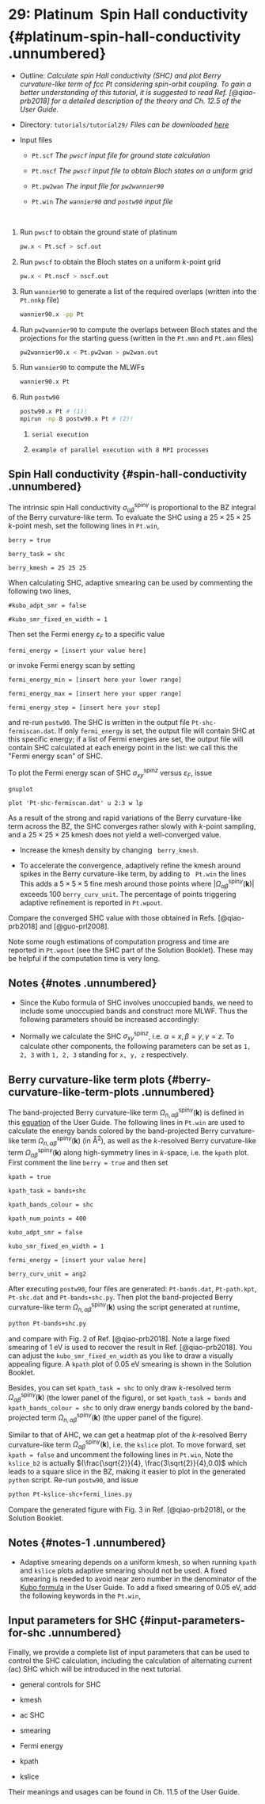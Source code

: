 # 29: Platinum &#151; Spin Hall conductivity {#platinum-spin-hall-conductivity .unnumbered}

-   Outline: *Calculate spin Hall conductivity (SHC) and plot Berry
    curvature-like term of fcc Pt considering spin-orbit coupling. To
    gain a better understanding of this tutorial, it is suggested to read
    Ref. [@qiao-prb2018] for a detailed description of the theory and
    Ch. 12.5 of the User Guide.*

-   Directory: `tutorials/tutorial29/` *Files can be downloaded [here](https://github.com/wannier-developers/wannier90/tutorials/tutorial29)*

-   Input files

    -    `Pt.scf` *The `pwscf` input file for ground state
        calculation*

    -    `Pt.nscf` *The `pwscf` input file to obtain Bloch
        states on a uniform grid*

    -    `Pt.pw2wan` *The input file for `pw2wannier90`*

    -    `Pt.win` *The `wannier90` and `postw90` input file*

&nbsp;

1.  Run `pwscf` to obtain the ground state of platinum
    
    ```bash title="Terminal"
    pw.x < Pt.scf > scf.out
    ```

2.  Run `pwscf` to obtain the Bloch states on a uniform
    $k$-point grid
 
    ```bash title="Terminal"
    pw.x < Pt.nscf > nscf.out
    ```

3.  Run `wannier90` to generate a list of the required overlaps (written
    into the `Pt.nnkp` file)
    
    ```bash title="Terminal"
    wannier90.x -pp Pt
    ```

4.  Run `pw2wannier90` to compute the overlaps between Bloch states and
    the projections for the starting guess (written in the `Pt.mmn` and
    `Pt.amn` files)

    ```bash title="Terminal"
    pw2wannier90.x < Pt.pw2wan > pw2wan.out
    ```

5.  Run `wannier90` to compute the MLWFs

    ```bash title="Terminal"
    wannier90.x Pt
    ```

6.  Run `postw90`

    ```bash title="Terminal"
    postw90.x Pt # (1)! 
    mpirun -np 8 postw90.x Pt # (2)! 
    ```

    1.     serial execution
    2.     example of parallel execution with 8 MPI processes

## Spin Hall conductivity {#spin-hall-conductivity .unnumbered}

The intrinsic spin Hall conductivity
$\sigma_{\alpha\beta}^{\text{spin}\gamma}$ is proportional to the BZ
integral of the Berry curvature-like term. To evaluate the SHC using a
$25\times
25\times 25$ $k$-point mesh, set the following lines in `Pt.win`,

```vi title="Input file"
berry = true

berry_task = shc

berry_kmesh = 25 25 25
```

When calculating SHC, adaptive smearing can be used by commenting the
following two lines,

```vi title="Input file"
#kubo_adpt_smr = false

#kubo_smr_fixed_en_width = 1
```

Then set the Fermi energy $\varepsilon_F$ to a specific value

```vi title="Input file"
fermi_energy = [insert your value here]
```

or invoke Fermi energy scan by setting

```vi title="Input file"
fermi_energy_min = [insert here your lower range]

fermi_energy_max = [insert here your upper range]

fermi_energy_step = [insert here your step]
```

and re-run `postw90`. The SHC is written in the output file
`Pt-shc-fermiscan.dat`. If only `fermi_energy` is set, the output file
will contain SHC at this specific energy; if a list of Fermi energies
are set, the output file will contain SHC calculated at each energy
point in the list: we call this the "Fermi energy scan" of SHC.

To plot the Fermi energy scan of SHC $\sigma_{xy}^{\text{spin}z}$ versus
$\varepsilon_F$, issue

```bash title="Terminal"
gnuplot
```

```gnuplot title="Gnuplot shell"
plot 'Pt-shc-fermiscan.dat' u 2:3 w lp
```

As a result of the strong and rapid variations of the Berry
curvature-like term across the BZ, the SHC converges rather slowly with
$k$-point sampling, and a $25\times 25\times 25$ kmesh does not yield a
well-converged value.

-   Increase the kmesh density by changing ` berry_kmesh`.

-   To accelerate the convergence, adaptively refine the kmesh around
    spikes in the Berry curvature-like term, by adding to ` Pt.win` the
    lines This adds a $5\times 5\times 5$ fine mesh around those points
    where
    $\vert{\Omega_{\alpha\beta}^{\text{spin}\gamma}}({\bm k})\vert$
    exceeds 100 `berry_curv_unit`. The percentage of points triggering
    adaptive refinement is reported in `Pt.wpout`.

Compare the converged SHC value with those obtained in
Refs. [@qiao-prb2018] and [@guo-prl2008].

Note some rough estimations of computation progress and time are
reported in `Pt.wpout` (see the SHC part of the Solution Booklet). These
may be helpful if the computation time is very long.

## Notes {#notes .unnumbered}

-   Since the Kubo formula of SHC involves unoccupied bands, we need to
    include some unoccupied bands and construct more MLWF. Thus the
    following parameters should be increased accordingly:

-   Normally we calculate the SHC $\sigma_{xy}^{\text{spin}z}$, i.e.
    $\alpha = x, \beta = y, \gamma = z$. To calculate other components,
    the following parameters can be set as `1, 2, 3` with `1, 2, 3`
    standing for `x, y, z` respectively.

## Berry curvature-like term plots {#berry-curvature-like-term-plots .unnumbered}

The band-projected Berry curvature-like term
$\Omega_{n,\alpha\beta}^{\text{spin} \gamma}({\bm k})$ is defined in
this [equation](../user_guide/postw90/berry.md#mjx-eqn:eq:kubo_shc) of the User Guide. 
The following lines in `Pt.win` are used
to calculate the energy bands colored by the band-projected Berry
curvature-like term
$\Omega_{n,\alpha\beta}^{\text{spin} \gamma}({\bm k})$ (in Å$^2$), as
well as the $k$-resolved Berry curvature-like term
$\Omega_{\alpha\beta}^{\text{spin} \gamma}({\bm k})$ along high-symmetry
lines in $k$-space, i.e. the `kpath` plot. First comment the line
`berry = true` and then set

```vi title="Input file"
kpath = true

kpath_task = bands+shc

kpath_bands_colour = shc

kpath_num_points = 400

kubo_adpt_smr = false

kubo_smr_fixed_en_width = 1

fermi_energy = [insert your value here]

berry_curv_unit = ang2
```

After executing `postw90`, four files are generated: `Pt-bands.dat`,
`Pt-path.kpt`, `Pt-shc.dat` and `Pt-bands+shc.py`. Then plot the
band-projected Berry curvature-like term
$\Omega_{n,\alpha\beta}^{\text{spin}\gamma}({\bm k})$ using the script
generated at runtime,

```bash title="Terminal"
python Pt-bands+shc.py
```

and compare with Fig. 2 of Ref. [@qiao-prb2018]. Note a large fixed
smearing of 1 eV is used to recover the result in Ref. [@qiao-prb2018].
You can adjust the `kubo_smr_fixed_en_width` as you like to draw a
visually appealing figure. A `kpath` plot of 0.05 eV smearing is shown
in the Solution Booklet.

Besides, you can set `kpath_task = shc` to only draw $k$-resolved term
$\Omega_{\alpha\beta}^{\text{spin} \gamma}({\bm k})$ (the lower panel of
the figure), or set `kpath_task = bands` and `kpath_bands_colour = shc`
to only draw energy bands colored by the band-projected term
$\Omega_{n,\alpha\beta}^{\text{spin} \gamma}({\bm k})$ (the upper panel
of the figure).

Similar to that of AHC, we can get a heatmap plot of the $k$-resolved
Berry curvature-like term
$\Omega_{\alpha\beta}^{\text{spin}\gamma}({\bm k})$, i.e. the `kslice`
plot. To move forward, set `kpath = false` and uncomment the following
lines in `Pt.win`, Note the `kslice_b2` is actually
$(\frac{\sqrt{2}}{4},   \frac{3\sqrt{2}}{4},0.0)$ which leads to a
square slice in the BZ, making it easier to plot in the generated
`python` script. Re-run `postw90`, and issue

```bash title="Terminal"
python Pt-kslice-shc+fermi_lines.py
```

Compare the generated figure with Fig. 3 in Ref. [@qiao-prb2018], or the
Solution Booklet.

## Notes {#notes-1 .unnumbered}

-   Adaptive smearing depends on a uniform kmesh, so when running
    `kpath` and `kslice` plots adaptive smearing should not be used. A
    fixed smearing is needed to avoid near zero number in the
    denominator of the [Kubo formula](../user_guide/postw90/berry.md#mjx-eqn:eq:kubo_shc) 
    in the User Guide. To
    add a fixed smearing of 0.05 eV, add the following keywords in the
    `Pt.win`,

## Input parameters for SHC {#input-parameters-for-shc .unnumbered}

Finally, we provide a complete list of input parameters that can be used
to control the SHC calculation, including the calculation of alternating
current (ac) SHC which will be introduced in the next tutorial.

-   general controls for SHC

-   kmesh

-   ac SHC

-   smearing

-   Fermi energy

-   kpath

-   kslice

Their meanings and usages can be found in Ch. 11.5 of the User Guide.
